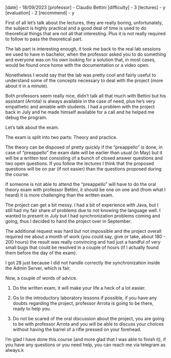 [date] - 18/09/2023
[professor] - Claudio Bettini
[difficulty] - 3
[lectures] - y
[evaluation] - 2
[recommend] - y

First of all let’s talk about the lectures, they are really boring, unfortunately, the subject is highly practical and a good deal of time is used to do theoretical things that are not all that interesting. Plus it is not really required to follow to pass the theoretical part.

The lab part is interesting enough, it took me back to the real lab sessions we used to have in bachelor, when the professor asked you to do something and everyone was on his own looking for a solution that, in most cases, would be found once home with the documentation or a video open.

Nonetheless I would say that the lab was pretty cool and fairly useful to understand some of the concepts necessary to deal with the project (more about it in a minute).

Both professors seem really nice, didn’t talk all that much with Bettini but his assistant (Arrota) is always available in the case of need, plus he’s very empathetic and amiable with students. I had a problem with the project back in July and he made himself available for a call and he helped me debug the program.

Let’s talk about the exam.

The exam is split into two parts: Theory and practice.

The theory can be disposed of pretty quickly if the “preappello” is done, in case of “preappello” the exam date will be earlier than usual (in May) but it will be a written test consisting of a bunch of closed answer questions and two open questions. If you follow the lectures I think that the proposed questions will be on par (if not easier) than the questions proposed during the course.

If someone is not able to attend the “preappello” will have to do the oral theory exam with professor Bettini, it should be one on one and (from what I heard) it is more challenging than the written exam.

The project can get a bit messy. I had a bit of experience with Java, but I still had my fair share of problems due to not knowing the language well. I wanted to present in July but I had synchronization problems coming and going, thus I decided to hand the project over in September.

The additional request was hard but not impossible and the project overall required me about a month of work (you could say, give or take, about 180 - 200 hours) the result was really convincing and had just a handful of very small bugs that could be resolved in a couple of hours (if I actually found them before the day of the exam).

I got 28 just because I did not handle correctly the synchronization inside the Admin Server, which is fair.

Now, a couple of words of advice.

1. Do the written exam, it will make your life a heck of a lot easier.

2. Go to the introductory laboratory lessons if possible, if you have any doubts regarding the project, professor Arrota is going to be there, ready to help you.

3. Do not be scared of the oral discussion about the project, you are going to be with professor Arrota and you will be able to discuss your choices without having the barrel of a rifle pressed on your forehead.

I’m glad I have done this course (and more glad that I was able to finish it), if you have any
questions or you need help, you can reach me via telegram as always.k
